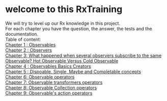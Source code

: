 # welcome to this RxTraining
We will try to level up our Rx knowledge in this project.  
For each chapter you have the question, the answer, the tests and the documentation.  
Table of content:  
[Chapter 1 : Observables](Doc1_Observable.md)  
[Chapter 2 : Observers](Doc2_Observer.md)  
[Chapter 3: What happened when several observers subscribe to the same Observable? Hot Observable Versus Cold Observable](Doc3_SeveralSubscribing_ColdVsHot.md)  
[Chapter 4 : Observables Basics Creators](Doc4_ObservableCreators.md)  
[Chapter 5 : Dispoable, Single, Maybe and Completable concepts](Doc5_SpeicifcObservables.md)  
[Chapter 6: Observable operators](Doc6_ObservableOpertaor.md)  
[Chapter 7: Observable transformers operators](Doc7_ObservableTransformerOperator.md)  
[Chapter 8: Observable Collection operators](Doc8_ObservableCollectionOperator.md)  
[Chapter 9: Observable's action operators](Doc9_ObservableDoOnOperator.md)


